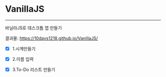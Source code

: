 # VanillaJS

------

바닐라JS로 데스크톱 앱 만들기

결과물: https://10days1218.github.io/VanillaJS/

- [x] 1.시계만들기

- [x] 2.이름 입력

- [x] 3.To-Do 리스트 만들기

